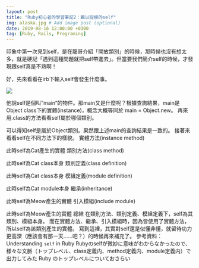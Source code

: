 ```yaml
---
layout: post
title: "Ruby初心者的學習筆記2：難以捉摸的self"
img: alaska.jpg # Add image post (optional)
date: 2019-08-16 12:00:00 +0300
tag: [Ruby, Rails, Programing]
---
```

印象中第一次見到self，是在龍哥介紹「開放類別」的時候，那時候也沒有想太多，就是硬記「遇到這種問題就把self帶進去」。但當要我們簡介self的時候，才發現跟self真是不熟啊！

好，先來看看在irb下輸入self會發生什麼事。

![](https://i.imgur.com/c3E1tyC.png)

他說self是個叫”main“的物件。那main又是什麼呢？根據查詢結果，main是Object class下的實體(instance)，概念大概等同於 main = Object.new。
再來用.class的方法看看self屬於哪個類別。

可以得知self是屬於Object類別。果然跟上述main的查詢結果是一致的。
接著來看看self在不同方法下的樣貌。
實體方法(instance method)

此時self為Cat產生的實體
類別方法(class method)

此時self為Cat class本身
類別定義(class definition)

此時self為Cat class本身
模組定義(module definition)

此時self為Cat module本身
繼承(inheritance)

此時self為Meow產生的實體
引入模組(include module)

此時self為Meow產生的實體
總結
在類別方法、類別定義、模組定義下，self為其類別、模組本身。
而在實體方法、繼承、引入模組時，因為皆使用了實體方法，所以self為該類別產生的實體。
寫到這裡，其實對self還是似懂非懂，就留待功力更高深（應該會有那一天……吧？）的時候再來補充了。
參考資料：
Understanding `self` in Ruby
Rubyのselfが微妙に意味がわからなかったので、様々な文脈（トップレベル、class定義内、method定義内、module定義内）で出力してみた
Ruby のトップレベルについておさらい
